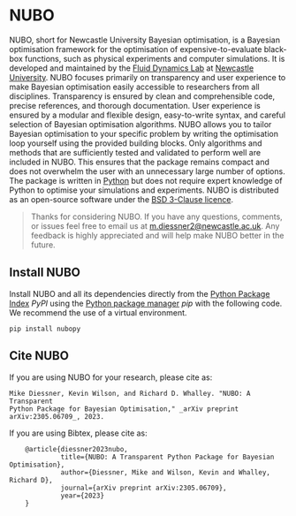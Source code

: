 # NUBO

NUBO, short for Newcastle University Bayesian optimisation, is a Bayesian
optimisation framework for the optimisation of expensive-to-evaluate black-box
functions, such as physical experiments and computer simulations. It is
developed and maintained by the
[Fluid Dynamics Lab](https://www.experimental-fluid-dynamics.com) at
[Newcastle University](https://www.ncl.ac.uk). NUBO focuses primarily on
transparency and user experience to make Bayesian optimisation easily
accessible to researchers from all disciplines. Transparency is ensured by
clean and comprehensible code, precise references, and thorough documentation.
User experience is ensured by a modular and flexible design, easy-to-write
syntax, and careful selection of Bayesian optimisation algorithms. NUBO allows
you to tailor Bayesian optimisation to your specific problem by writing the
optimisation loop yourself using the provided building blocks. Only algorithms
and methods that are sufficiently tested and validated to perform well are
included in NUBO. This ensures that the package remains compact and does not
overwhelm the user with an unnecessary large number of options. The package is
written in [Python](https://www.python.org) but does not require expert
knowledge of Python to optimise your simulations and experiments. NUBO is
distributed as an open-source software under the
[BSD 3-Clause licence](https://joinup.ec.europa.eu/licence/bsd-3-clause-new-or-revised-license).

 > Thanks for considering NUBO. If you have any questions, comments, or issues
 > feel free to email us at m.diessner2@newcastle.ac.uk. Any feedback is highly
 > appreciated and will help make NUBO better in the future.

## Install NUBO

Install NUBO and all its dependencies directly from the
[Python Package Index](https://pypi.org) *PyPI* using the
[Python package manager](https://pip.pypa.io/en/latest/) *pip* with the
following code. We recommend the use of a virtual environment.

    pip install nubopy

## Cite NUBO

If you are using NUBO for your research, please cite as:

    Mike Diessner, Kevin Wilson, and Richard D. Whalley. "NUBO: A Transparent 
    Python Package for Bayesian Optimisation," _arXiv preprint 
    arXiv:2305.06709_, 2023.

If you are using Bibtex, please cite as:

```
    @article{diessner2023nubo,
             title={NUBO: A Transparent Python Package for Bayesian Optimisation},
             author={Diessner, Mike and Wilson, Kevin and Whalley, Richard D},
             journal={arXiv preprint arXiv:2305.06709},
             year={2023}
    }
```
